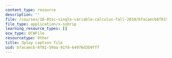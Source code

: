 ```yaml
---
content_type: resource
description: ''
file: /courses/18-01sc-single-variable-calculus-fall-2010/bfacaecb8f8159aa91fd64976d3b9fff_d484GRz9zjY.vtt
file_type: application/x-subrip
learning_resource_types: []
ocw_type: OCWFile
resourcetype: Other
title: 3play caption file
uid: bfacaecb-8f81-59aa-91fd-64976d3b9fff
---
```

